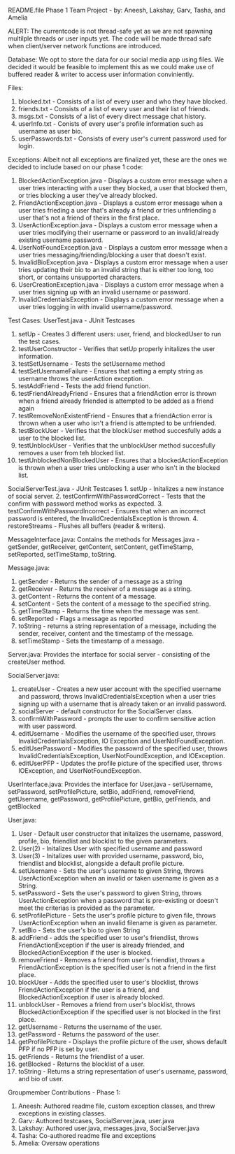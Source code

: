 README.file Phase 1 Team Project - 
by: Aneesh, Lakshay, Garv, Tasha, and Amelia

ALERT: The currentcode is not thread-safe yet as we are not spawning multilple threads or user inputs yet. The code will be made thread safe when client/server network functions are introduced. 

Database:
We opt to store the data for our social media app using files. We decided it would be feasible to implement this as we could make use of buffered reader & writer to access user information conviniently.

Files:
1. blocked.txt - Consists of a list of every user and who they have blocked.
2. friends.txt - Consists of a list of every user and their list of friends.
3. msgs.txt - Consists of a list of every direct message chat history.
4. userInfo.txt - Conists of every user's profile information such as username as user bio.
5. userPasswords.txt - Consists of every user's current password used for login.

Exceptions:
Albeit not all exceptions are finalized yet, these are the ones we decided to include based on our phase 1 code:
1. BlockedActionException.java - Displays a custom error message when a user tries interacting with a user they blocked, a user that blocked them, or tries blocking a user they've already blocked.
2. FriendActionException.java - Displays a custom error message when a user tries frieding a user that's already a friend or tries unfriending a user that's not a friend of theirs in the first place.
3. UserActionException.java - Displays a custom error message when a user tries modifying their username or password to an invalid/already existing username password.
4. UserNotFoundException.java - Displays a custom error message when a user tries messaging/friending/blocking a user that doesn't exist.
5. InvalidBioException.java - Displays a custom error message when a user tries updating their bio to an invalid string that is either too long, too short, or contains unsupported characters.
6. UserCreationException.java - Displays a custom error message when a user tries signing up with an invalid username or password.
7. InvalidCredentialsException - Displays a custom error message when a user tries logging in with invalid username/password.

Test Cases: 
  UserTest.java - JUnit Testcases
   1. setUp - Creates 3 different users: user, friend, and blockedUser to run the test cases.
   2. testUserConstructor - Verifies that setUp properly initalizes the user information.
   3. testSetUsername - Tests the setUsername method
   4. testSetUsernameFailure - Ensures that setting a empty string as username throws the userAction exception.
   5. testAddFriend - Tests the add friend function.
   6. testFriendAlreadyFriend - Ensures that a friendAction error is thrown when a friend already friended is attempted to be added as a friend again
   7. testRemoveNonExistentFriend - Ensures that a friendAction error is thrown when a user who isn't a friend is attempted to be unfriended.
   8. testBlockUser - Verifies that the blockUser method succesfully adds a user to the blocked list.
   9. testUnblockUser - Verifies that the unblockUser method succesfully removes a user from teh blocked list.
   10. testUnblockedNonBlockedUser - Ensures that a blockedActionException is thrown when a user tries unblocking a user who isn't in the blocked list.

   SocialServerTest.java - JUnit Testcases
     1. setUp - Initalizes a new instance of social server.
     2. testConfirmWithPasswordCorrect - Tests that the confirm with password method works as expected. 
     3. testConfirmWithPasswordIncorrect - Ensures that when an incorrect password is entered, the InvalidCredentialsException is thrown.
     4. restoreStreams - Flushes all buffers (reader & writers).
     
MessageInterface.java: 
  Contains the methods for Messages.java - getSender, getReceiver, getContent, setContent, getTimeStamp, setReported, setTimeStamp, toString.
  
Message.java: 
  1. getSender - Returns the sender of a message as a string
  2. getReceiver - Returns the receiver of a message as a string.
  3. getContent - Returns the content of a message.
  4. setContent - Sets the content of a message to the specified string.
  5. getTimeStamp - Returns the time when the message was sent.
  6. setReported - Flags a message as reported
  7. toString - returns a string representation of a message, including the sender, receiver, content and the timestamp of the message.
  8. setTimeStamp - Sets the timestamp of a message. 

Server.java: 
  Provides the interface for social server - consisting of the createUser method.

SocialServer.java:
  1. createUser - Creates a new user account with the specified username and password, throws InvalidCredentialsException when a user tries signing up with a username that is already taken or an invalid password.
  2. socialServer - default constructor for the SocialServer class.
  3. confirmWithPassword - prompts the user to confirm sensitive action with user password.
  4. editUsername - Modifies the username of the specified user, throws InvalidCredentialsException, IO Exception and UserNotFoundException. 
  5. editUserPassword - Modifies the passowrd of the specified user, throws InvalidCredentialsException, UserNotFoundException, and IOException.
  6. editUserPFP - Updates the profile picture of the specified user, throws IOException, and UserNotFoundException.
  
  UserInterface.java: 
  Provides the interface for User.java - setUsername, setPassword, setProfilePicture, setBio, addFriend, removeFriend, getUsername, getPassword, getProfilePicture, getBio, getFriends, and getBlocked

  User.java: 
  1. User - Default user constructor that initalizes the username, password, profile, bio, friendlist and blocklist to the given parameters.
  2. User(2) - Initalizes User with specified username and password
  3. User(3) - Initalizes user with provided username, password, bio, friendlist and blocklist, alongside a default profile picture.
  4. setUsername - Sets the user's username to given String, throws UserActionException when an invalid or taken username is given as a String. 
  5. setPassword - Sets the user's password to given String, throws UserActionException when a password that is pre-existing or doesn't meet the criterias is provided as the parameter.
  6. setProfilePicture - Sets the user's profile picture to given file, throws UserActionException when an invalid filename is given as parameter.
  7. setBio - Sets the user's bio to given String
  8. addFriend - adds the specified user to user's friendlist, throws FriendActionException if the user is already friended, and BlockedActionException if the user is blocked.
  9. removeFriend - Removes a friend from user's friendlist, throws a FriendActionException is the specified user is not a friend in the first place. 
  10. blockUser - Adds the specified user to user's blocklist, throws FriendActionException if the user is a friend, and BlockedActionException if user is already blocked.
  11. unblockUser - Removes a friend from user's blocklist, throws BlockedActionException if the specified user is not blocked in the first place.
  12. getUsername - Returns the username of the user.
  13. getPassword - Returns the password of the user.
  14. getProfilePicture - Displays the profile picture of the user, shows default PFP if no PFP is set by user.
  15. getFriends - Returns the friendlist of a user.
  16. getBlocked - Returns the blocklist of a user.
  17. toString - Returns a string representation of user's username, password, and bio of user. 

Groupmember Contributions - Phase 1:
1. Aneesh: Authored readme file, custom exception classes, and threw exceptions in existing classes.
2. Garv: Authored testcases, SocialServer.java, user.java
3. Lakshay: Authored user.java, messages.java, SocialServer.java
4. Tasha: Co-authored readme file and exceptions
5. Amelia: Oversaw operations 
